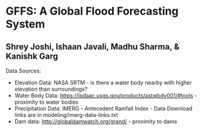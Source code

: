 # GFFS: A Global Flood Forecasting System
## Shrey Joshi, Ishaan Javali, Madhu Sharma, & Kanishk Garg

Data Sources:
- Elevation Data: NASA SRTM - is there a water body nearby with higher elevation than surroundings?
- Water Body Data: https://lpdaac.usgs.gov/products/astwbdv001/#tools - proximity to water bodies
- Precipitation Data: IMERG - Antecedent Rainfall Index - Data Download links are in modeling/imerg-data-links.txt
- Dam data: http://globaldamwatch.org/grand/ - proximity to dams